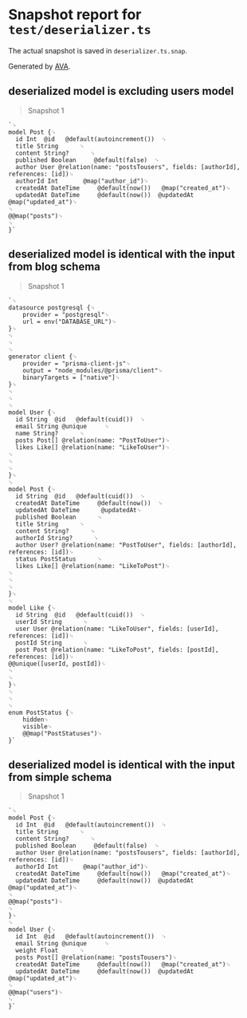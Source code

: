 # Snapshot report for `test/deserializer.ts`

The actual snapshot is saved in `deserializer.ts.snap`.

Generated by [AVA](https://avajs.dev).

## deserialized model is excluding users model

> Snapshot 1

    `␊
    model Post {␊
      id Int  @id   @default(autoincrement())  ␊
      title String      ␊
      content String?      ␊
      published Boolean     @default(false)  ␊
      author User @relation(name: "postsTousers", fields: [authorId], references: [id])␊
      authorId Int       @map("author_id")␊
      createdAt DateTime     @default(now())   @map("created_at")␊
      updatedAt DateTime     @default(now())  @updatedAt @map("updated_at")␊
    ␊
    @@map("posts")␊
    ␊
    }`

## deserialized model is identical with the input from blog schema

> Snapshot 1

    `␊
    datasource postgresql {␊
    	provider = "postgresql"␊
    	url = env("DATABASE_URL")␊
    }␊
    ␊
    ␊
    ␊
    generator client {␊
    	provider = "prisma-client-js"␊
    	output = "node_modules/@prisma/client"␊
    	binaryTargets = ["native"]␊
    }␊
    ␊
    ␊
    ␊
    model User {␊
      id String  @id   @default(cuid())  ␊
      email String @unique     ␊
      name String?      ␊
      posts Post[] @relation(name: "PostToUser")␊
      likes Like[] @relation(name: "LikeToUser")␊
    ␊
    ␊
    ␊
    }␊
    ␊
    model Post {␊
      id String  @id   @default(cuid())  ␊
      createdAt DateTime     @default(now())  ␊
      updatedAt DateTime      @updatedAt␊
      published Boolean      ␊
      title String      ␊
      content String?      ␊
      authorId String?      ␊
      author User? @relation(name: "PostToUser", fields: [authorId], references: [id])␊
      status PostStatus      ␊
      likes Like[] @relation(name: "LikeToPost")␊
    ␊
    ␊
    ␊
    }␊
    ␊
    model Like {␊
      id String  @id   @default(cuid())  ␊
      userId String      ␊
      user User @relation(name: "LikeToUser", fields: [userId], references: [id])␊
      postId String      ␊
      post Post @relation(name: "LikeToPost", fields: [postId], references: [id])␊
    @@unique([userId, postId])␊
    ␊
    ␊
    }␊
    ␊
    ␊
    ␊
    enum PostStatus {␊
    	hidden␊
    	visible␊
    	@@map("PostStatuses")␊
    }`

## deserialized model is identical with the input from simple schema

> Snapshot 1

    `␊
    model Post {␊
      id Int  @id   @default(autoincrement())  ␊
      title String      ␊
      content String?      ␊
      published Boolean     @default(false)  ␊
      author User @relation(name: "postsTousers", fields: [authorId], references: [id])␊
      authorId Int       @map("author_id")␊
      createdAt DateTime     @default(now())   @map("created_at")␊
      updatedAt DateTime     @default(now())  @updatedAt @map("updated_at")␊
    ␊
    @@map("posts")␊
    ␊
    }␊
    ␊
    model User {␊
      id Int  @id   @default(autoincrement())  ␊
      email String @unique     ␊
      weight Float      ␊
      posts Post[] @relation(name: "postsTousers")␊
      createdAt DateTime     @default(now())   @map("created_at")␊
      updatedAt DateTime     @default(now())  @updatedAt @map("updated_at")␊
    ␊
    @@map("users")␊
    ␊
    }`
